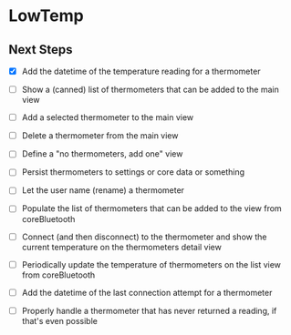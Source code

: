 # LowTemp

## Next Steps

- [x] Add the datetime of the temperature reading for a thermometer

- [ ] Show a (canned) list of thermometers that can be added to the main view
- [ ] Add a selected thermometer to the main view
- [ ] Delete a thermometer from the main view

- [ ] Define a "no thermometers, add one" view

- [ ] Persist thermometers to settings or core data or something

- [ ] Let the user name (rename) a thermometer

- [ ] Populate the list of thermometers that can be added to the view from coreBluetooth
- [ ] Connect (and then disconnect) to the thermometer and show the current temperature on the thermometers detail view

- [ ] Periodically update the temperature of thermometers on the list view from coreBluetooth

- [ ] Add the datetime of the last connection attempt for a thermometer

- [ ] Properly handle a thermometer that has never returned a reading, if that's even possible
